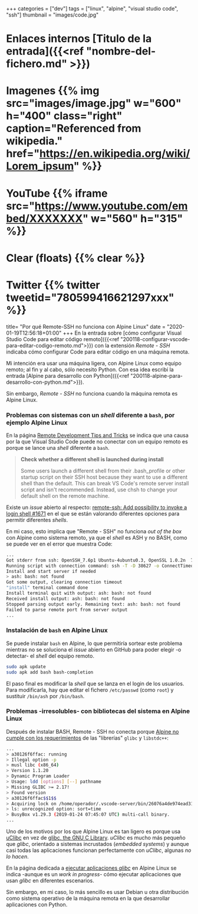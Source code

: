 +++
categories = ["dev"]
tags = ["linux", "alpine", "visual studio code", "ssh"]
thumbnail = "images/code.jpg"


# Enlaces internos [Titulo de la entrada]({{<ref "nombre-del-fichero.md" >}})

# Imagenes {{% img src="images/image.jpg" w="600" h="400" class="right" caption="Referenced from wikipedia." href="https://en.wikipedia.org/wiki/Lorem_ipsum" %}}
# YouTube {{% iframe src="https://www.youtube.com/embed/XXXXXXX" w="560" h="315" %}}
# Clear (floats) {{% clear %}}
# Twitter {{% twitter tweetid="780599416621297xxx" %}}

title=  "Por qué Remote-SSH no funciona con Alpine Linux"
date = "2020-01-19T12:56:18+01:00"
+++
En la entrada sobre [cómo configurar Visual Studio Code para editar código remoto]({{<ref "200118-configurar-vscode-para-editar-codigo-remoto.md">}}) con la extensión *Remote - SSH* indicaba cómo configurar Code para editar código en una máquina remota.

Mi intención era usar una máquina ligera, con Alpine Linux como equipo remoto; al fin y al cabo, sólo necesito Python. Con esa idea escribí la entrada [Alpine para desarrollo con Python]({{<ref "200118-alpine-para-desarrollo-con-python.md">}}).

Sin embargo, *Remote - SSH* no funciona cuando la máquina remota es Alpine Linux.

<!--more-->

### Problemas con sistemas con un *shell* diferente a `bash`, por ejemplo Alpine Linux

En la página [Remote Development Tips and Tricks](https://code.visualstudio.com/docs/remote/troubleshooting) se indica que una causa por la que Visual Studio Code puede no conectar con un equipo remoto es porque se lance una *shell* diferente a `bash`.

> **Check whether a different shell is launched during install**
>
> Some users launch a different shell from their .bash_profile or other startup script on their SSH host because they want to use a different shell than the default. This can break VS Code's remote server install script and isn't recommended. Instead, use chsh to change your default shell on the remote machine.

Existe un *issue* abierto al respecto: [remote-ssh: Add possibility to invoke a login shell #1671](https://github.com/microsoft/vscode-remote-release/issues/1671) en el que se están valorando diferentes opciones para permitir diferentes *shells*.

En mi caso, esto implica que "Remote - SSH" no funciona *out of the box* con Alpine como sistema remoto, ya que el *shell* es ASH y no BASH, como se puede ver en el error que muestra Code:

```bash
...
Got stderr from ssh: OpenSSH_7.6p1 Ubuntu-4ubuntu0.3, OpenSSL 1.0.2n  7 Dec 2017
Running script with connection command: ssh -T -D 38627 -o ConnectTimeout=15 192.168.1.141 bash
Install and start server if needed
> ash: bash: not found
Got some output, clearing connection timeout
"install" terminal command done
Install terminal quit with output: ash: bash: not found
Received install output: ash: bash: not found
Stopped parsing output early. Remaining text: ash: bash: not found
Failed to parse remote port from server output
...
```

### Instalación de `bash` en Alpine Linux

Se puede instalar `bash` en Alpine, lo que permitiría sortear este problema mientras no se soluciona el *issue* abierto en GitHub para poder elegir -o detectar- el *shell* del equipo remoto.

```bash
sudo apk update
sudo apk add bash bash-completion
```

El paso final es modificar la *shell* que se lanza en el login de los usuarios. Para modificarla, hay que editar el fichero `/etc/passwd` (como `root`) y sustituir `/bin/ash` por `/bin/bash`.

### Problemas -irresolubles- con bibliotecas del sistema en Alpine Linux

Después de instalar BASH, Remote - SSH no conecta porque [Alpine no cumple con los requerimientos](https://code.visualstudio.com/docs/remote/linux#_remote-host-container-wsl-linux-prerequisites) de las "librerías" `glibc` y `libstdc++`:

```bash
...
> a30126f6ffac: running
> Illegal option -p
> musl libc (x86_64)
> Version 1.1.20
> Dynamic Program Loader
> Usage: ldd [options] [--] pathname
> Missing GLIBC >= 2.17!
> Found version 
> a30126f6ffac$$1$$
> Acquiring lock on /home/operador/.vscode-server/bin/26076a4de974ead31f97692a0d32f90d735645c0/vscode-remote-lock.26076a4de974ead31f97692a0d32f90d735645c0
> ls: unrecognized option: sort=time
> BusyBox v1.29.3 (2019-01-24 07:45:07 UTC) multi-call binary.
...
```

Uno de los motivos por los que Alpine Linux es tan ligero es porque usa [uClibc](https://uclibc.org/about.html) en vez de [glibc, the GNU C Library](https://www.gnu.org/software/libc/libc.html). *uClibc* es mucho más pequeño que *glibc*, orientado a sistemas incrustados (*embedded systems*) y aunque casi todas las aplicaciones funcionan perfectamente con *uClibc*, algunas *no lo hacen*.

En la página dedicada a [ejecutar aplicaciones *glibc*](https://wiki.alpinelinux.org/wiki/Running_glibc_programs) en Alpine Linux se indica -aunque es un *work in progress*- cómo ejecutar aplicaciones que usan *glibc* en diferentes escenarios.

Sin embargo, en mi caso, lo más sencillo es usar Debian u otra distribución como sistema operativo de la máquina remota en la que desarrollar aplicaciones con Python.
